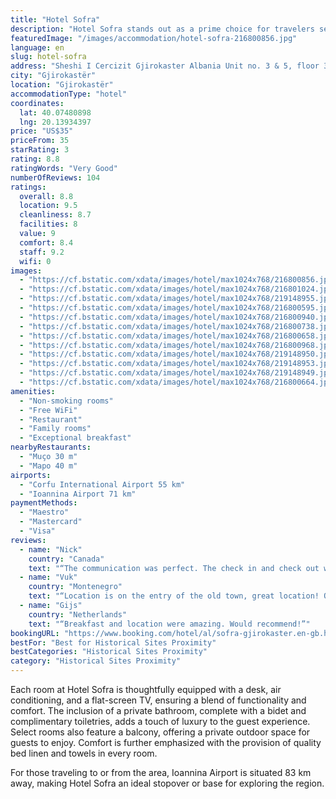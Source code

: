 ```yaml
---
title: "Hotel Sofra"
description: "Hotel Sofra stands out as a prime choice for travelers seeking comfort and convenience in Gjirokastër."
featuredImage: "/images/accommodation/hotel-sofra-216800856.jpg"
language: en
slug: hotel-sofra
address: "Sheshi I Cercizit Gjirokaster Albania Unit no. 3 & 5, floor 3 & 4,, 6001 Gjirokastër, Albania"
city: "Gjirokastër"
location: "Gjirokastër"
accommodationType: "hotel"
coordinates:
  lat: 40.07480898
  lng: 20.13934397
price: "US$35"
priceFrom: 35
starRating: 3
rating: 8.8
ratingWords: "Very Good"
numberOfReviews: 104
ratings:
  overall: 8.8
  location: 9.5
  cleanliness: 8.7
  facilities: 8
  value: 9
  comfort: 8.4
  staff: 9.2
  wifi: 0
images:
  - "https://cf.bstatic.com/xdata/images/hotel/max1024x768/216800856.jpg?k=2f91b05f5d56469f155dbf8fe68ace8ed0f924975e900660c56a3cd647061850&o=&hp=1"
  - "https://cf.bstatic.com/xdata/images/hotel/max1024x768/216801024.jpg?k=65b490c2d8ab2a4aedbe6f575eeaad11f784b2e6ee7dc658e70b7d02eb0d0532&o=&hp=1"
  - "https://cf.bstatic.com/xdata/images/hotel/max1024x768/219148955.jpg?k=ce190d947bcf61ffc23acb4ee80d318debd9fcc19f3fc8d0020ceb813a6c1278&o=&hp=1"
  - "https://cf.bstatic.com/xdata/images/hotel/max1024x768/216800595.jpg?k=793ed8f46bfa4885009db3ff8159b9e3713abcd3a9f40ca40d20f8d66c993817&o=&hp=1"
  - "https://cf.bstatic.com/xdata/images/hotel/max1024x768/216800940.jpg?k=ade3f1e6d87c4fbc45a63f750f0a4bb22d26d47bb451eec66bf4391d5968133f&o=&hp=1"
  - "https://cf.bstatic.com/xdata/images/hotel/max1024x768/216800738.jpg?k=d293cfff91626f7cf14059a75001f004f3e2e445778b42406e92933e010cf9b5&o=&hp=1"
  - "https://cf.bstatic.com/xdata/images/hotel/max1024x768/216800658.jpg?k=119ade7f5828b3a919e3999d135b14602a9c072efc08034717e0972f43cf84bf&o=&hp=1"
  - "https://cf.bstatic.com/xdata/images/hotel/max1024x768/216800968.jpg?k=c13ef6de4b97bfe551706f42ebaaf87212ff44f86b79ff22db72061ed292bac2&o=&hp=1"
  - "https://cf.bstatic.com/xdata/images/hotel/max1024x768/219148950.jpg?k=4c773ac29c6969d2e5ca0796f64ce7e5d4877fc4993dd37ef3d677e111858b8d&o=&hp=1"
  - "https://cf.bstatic.com/xdata/images/hotel/max1024x768/219148953.jpg?k=0b1f6215c173792d2b4601d695e9999dc784b87fd6fc3169d5459ed1189484c3&o=&hp=1"
  - "https://cf.bstatic.com/xdata/images/hotel/max1024x768/219148949.jpg?k=4b460b0e2940a8061cd647282bc0f685e085e70c08a54265728673bdc40dcf84&o=&hp=1"
  - "https://cf.bstatic.com/xdata/images/hotel/max1024x768/216800664.jpg?k=757ba5f79bc16878f18260a9c4ef8a4d0719783e6f8ad6ad0ba896d91b5718ec&o=&hp=1"
amenities:
  - "Non-smoking rooms"
  - "Free WiFi"
  - "Restaurant"
  - "Family rooms"
  - "Exceptional breakfast"
nearbyRestaurants:
  - "Muço 30 m"
  - "Mapo 40 m"
airports:
  - "Corfu International Airport 55 km"
  - "Ioannina Airport 71 km"
paymentMethods:
  - "Maestro"
  - "Mastercard"
  - "Visa"
reviews:
  - name: "Nick"
    country: "Canada"
    text: "“The communication was perfect. The check in and check out was excellent. The staff wow wow ..sooo sooo incredible. Made me want to stay there longer. Amazing. Will definitely go back and highlight recommended. Next to everything historical. ...”"
  - name: "Vuk"
    country: "Montenegro"
    text: "“Location is on the entry of the old town, great location! Owner is so kind and generous. I was long time ago in this hotel on beginning of my architecture carrier on restoration camp so I was so glad to be back! Highly recommend this place,...”"
  - name: "Gijs"
    country: "Netherlands"
    text: "“Breakfast and location were amazing. Would recommend!”"
bookingURL: "https://www.booking.com/hotel/al/sofra-gjirokaster.en-gb.html?aid=8035640"
bestFor: "Best for Historical Sites Proximity"
bestCategories: "Historical Sites Proximity"
category: "Historical Sites Proximity"
---
```


Each room at Hotel Sofra is thoughtfully equipped with a desk, air conditioning, and a flat-screen TV, ensuring a blend of functionality and comfort. The inclusion of a private bathroom, complete with a bidet and complimentary toiletries, adds a touch of luxury to the guest experience. Select rooms also feature a balcony, offering a private outdoor space for guests to enjoy. Comfort is further emphasized with the provision of quality bed linen and towels in every room.

For those traveling to or from the area, Ioannina Airport is situated 83 km away, making Hotel Sofra an ideal stopover or base for exploring the region.